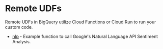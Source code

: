 # Remote UDFs

Remote UDFs in BigQuery utilize Cloud Functions or Cloud Run to run your custom code.  

* [nlp](/udfs/remote_udfs/nlp/) - Example function to call Google's Natural Language API Sentiment Analysis. 